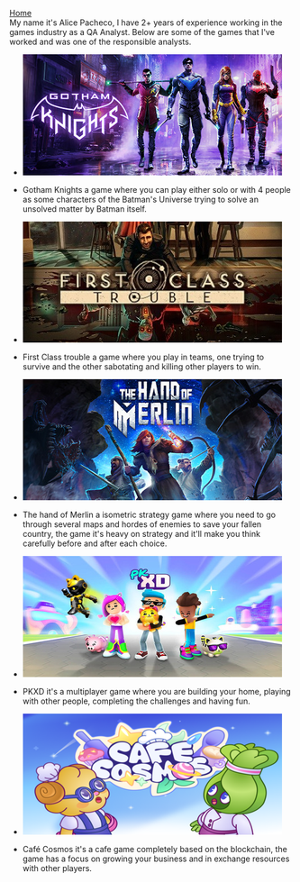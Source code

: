 [Home](index) <br>
My name it's Alice Pacheco, I have 2+ years of experience working in the games industry as a QA Analyst. Below are some of the games that I've worked and was one of the responsible analysts.

- <img alt="gotham knights header" src="/images/gn.jpg"> <br>
- Gotham Knights a game where you can play either solo or with 4 people as some characters of the Batman's Universe trying to solve an unsolved matter by Batman itself.
  
- <img alt="first class trouble header" src="/images/fct.jpg"> <br>
- First Class trouble a game where you play in teams, one trying to survive and the other sabotating and killing other players to win.

- <img alt="The hand of merlin" src="/images/thom.jpg"> <br>
- The hand of Merlin a isometric strategy game where you need to go through several maps and hordes of enemies to save your fallen country, the game it's heavy on strategy and it'll make you think carefully before and after each choice.

- <img alt="PKXD header" src="/images/pkxd.jpeg"> <br>
- PKXD it's a multiplayer game where you are building your home, playing with other people, completing the challenges and having fun.

- <img alt="Café Cosmos header" src="/images/cc.png"> <br>
- Café Cosmos it's a cafe game completely based on the blockchain, the game has a focus on growing your business and in exchange resources with other players.
